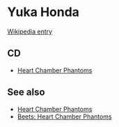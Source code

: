 # Yuka Honda

[Wikipedia entry](https://en.wikipedia.org/wiki/Yuka_Honda)

## CD

- [Heart Chamber Phantoms](Heart_Chamber_Phantoms.md)

## See also

- [Heart Chamber Phantoms](Heart_Chamber_Phantoms.md)
- [Beets: Heart Chamber Phantoms](../../Beets/Yuka_Honda/Heart_Chamber_Phantoms.md)
